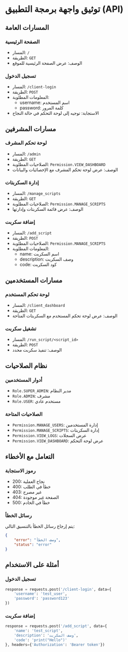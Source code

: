 # توثيق واجهة برمجة التطبيق (API)

## المسارات العامة

### الصفحة الرئيسية
- المسار: `/`
- الطريقة: `GET`
- الوصف: عرض الصفحة الرئيسية للموقع

### تسجيل الدخول
- المسار: `/client-login`
- الطريقة: `POST`
- المعلومات المطلوبة:
  - username: اسم المستخدم
  - password: كلمة المرور
- الاستجابة: توجيه إلى لوحة التحكم في حالة النجاح

## مسارات المشرفين

### لوحة تحكم المشرف
- المسار: `/admin`
- الطريقة: `GET`
- الصلاحيات المطلوبة: `Permission.VIEW_DASHBOARD`
- الوصف: عرض لوحة تحكم المشرف مع الإحصائيات والبيانات

### إدارة السكربتات
- المسار: `/manage_scripts`
- الطريقة: `GET`
- الصلاحيات المطلوبة: `Permission.MANAGE_SCRIPTS`
- الوصف: عرض قائمة السكربتات وإدارتها

### إضافة سكربت
- المسار: `/add_script`
- الطريقة: `POST`
- الصلاحيات المطلوبة: `Permission.MANAGE_SCRIPTS`
- المعلومات المطلوبة:
  - name: اسم السكربت
  - description: وصف السكربت
  - code: كود السكربت

## مسارات المستخدمين

### لوحة تحكم المستخدم
- المسار: `/client_dashboard`
- الطريقة: `GET`
- الوصف: عرض لوحة تحكم المستخدم مع السكربتات المتاحة

### تشغيل سكربت
- المسار: `/run_script/<script_id>`
- الطريقة: `POST`
- الوصف: تنفيذ سكربت محدد

## نظام الصلاحيات

### أدوار المستخدمين
- `Role.SUPER_ADMIN`: مدير النظام
- `Role.ADMIN`: مشرف
- `Role.USER`: مستخدم عادي

### الصلاحيات المتاحة
- `Permission.MANAGE_USERS`: إدارة المستخدمين
- `Permission.MANAGE_SCRIPTS`: إدارة السكربتات
- `Permission.VIEW_LOGS`: عرض السجلات
- `Permission.VIEW_DASHBOARD`: عرض لوحة التحكم

## التعامل مع الأخطاء

### رموز الاستجابة
- 200: نجاح العملية
- 400: خطأ في الطلب
- 403: غير مصرح
- 404: الصفحة غير موجودة
- 500: خطأ في الخادم

### رسائل الخطأ
يتم إرجاع رسائل الخطأ بالتنسيق التالي:
```json
{
    "error": "وصف الخطأ",
    "status": "error"
}
```

## أمثلة على الاستخدام

### تسجيل الدخول
```python
response = requests.post('/client-login', data={
    'username': 'test_user',
    'password': 'password123'
})
```

### إضافة سكربت
```python
response = requests.post('/add_script', data={
    'name': 'test_script',
    'description': 'وصف السكربت',
    'code': 'print("Hello")'
}, headers={'Authorization': 'Bearer token'})
``` 